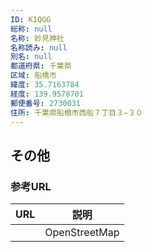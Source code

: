 ```yaml
---
ID: K1QGG
総称: null
名称: 妙見神社
名称読み: null
別名: null
都道府県: 千葉県
区域: 船橋市
緯度: 35.7163784
経度: 139.9578701
郵便番号: 2730031
住所: 千葉県船橋市西船７丁目３−３０
---
```


## その他

### 参考URL

| URL | 説明          |
| --- | ------------- |
|     | OpenStreetMap |
